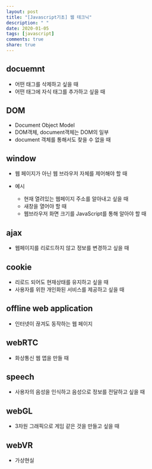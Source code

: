 ```yaml
---
layout: post
title: "[Javascript기초] 웹 테크닉"
description: " "
date: 2020-01-05
tags: [javascript]
comments: true
share: true
---
```



## docuemnt

- 어떤 태그를 삭제하고 싶을 때
- 어떤 태그에 자식 태그를 추가하고 싶을 때

 

## DOM

- Document Object Model
- DOM객체, document객체는 DOM의 일부
- document 객체를 통해서도 찾을 수 없을 때

 

## window

- 웹 페이지가 아닌 웹 브라우저 자체를 제어해야 할 때

- 예시

  - 현재 열려있는 웹페이지 주소를 알아내고 싶을 때
  - 새창을 열어야 할 때
  - 웹브라우저 화면 크기를 JavaScript를 통해 알아야 할 때

 

## ajax

- 웹페이지를 리로드하지 않고 정보를 변경하고 싶을 때

 

## cookie

- 리로드 되어도 현재상태를 유지하고 싶을 때
- 사용자를 위한 개인화된 서비스를 제공하고 싶을 때

 

## offline web application

- 인터넷이 끊겨도 동작하는 웹 페이지

 

## webRTC

- 화상통신 웹 앱을 만들 때

 

## speech

- 사용자의 음성을 인식하고 음성으로 정보를 전달하고 싶을 때

 

## webGL

- 3차원 그래픽으로 게임 같은 것을 만들고 싶을 때

 

## webVR

- 가상현실